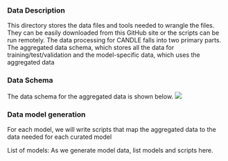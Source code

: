 ### Data Description

This directory stores the data files and tools needed to wrangle the files. They can be easily downloaded from this GitHub site or the scripts can be run remotely. The data processing for CANDLE falls into two primary parts. The aggregated data schema, which stores all the data for training/test/validation and the model-specific data, which uses the aggregated data 

### Data Schema

The data schema for the aggregated data is shown below.
![](./origDataSchema.png|width=100)


### Data model generation

For each model, we will write scripts that map the aggregated data to the data needed for each curated model


List of models:
As we generate model data, list models and scripts here.
